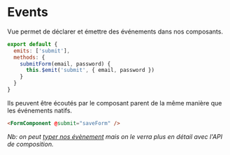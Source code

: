 # Events

Vue permet de déclarer et émettre des événements dans nos composants.

```js
export default {
  emits: ['submit'],
  methods: {
    submitForm(email, password) {
      this.$emit('submit', { email, password })
    }
  }
}
```

Ils peuvent être écoutés par le composant parent de la même manière que les événements natifs.

```html
<FormComponent @submit="saveForm" />
```

*Nb: on peut [typer nos évènement](https://vuejs.org/guide/typescript/composition-api.html#typing-component-emits) mais on le verra plus en détail avec l'API de composition.*